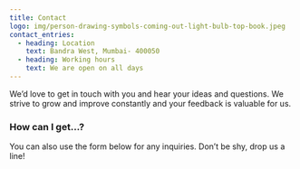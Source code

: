 ```yaml
---
title: Contact
logo: img/person-drawing-symbols-coming-out-light-bulb-top-book.jpeg
contact_entries:
  - heading: Location
    text: Bandra West, Mumbai- 400050
  - heading: Working hours
    text: We are open on all days
---
```


We’d love to get in touch with you and hear your ideas and
questions. We strive to grow and improve constantly and your feedback
is valuable for us.

<h3 class="f4 b lh-title mb2">How can I get…?</h3>

You can also use the form below for any inquiries. Don’t be shy, drop us a line!

